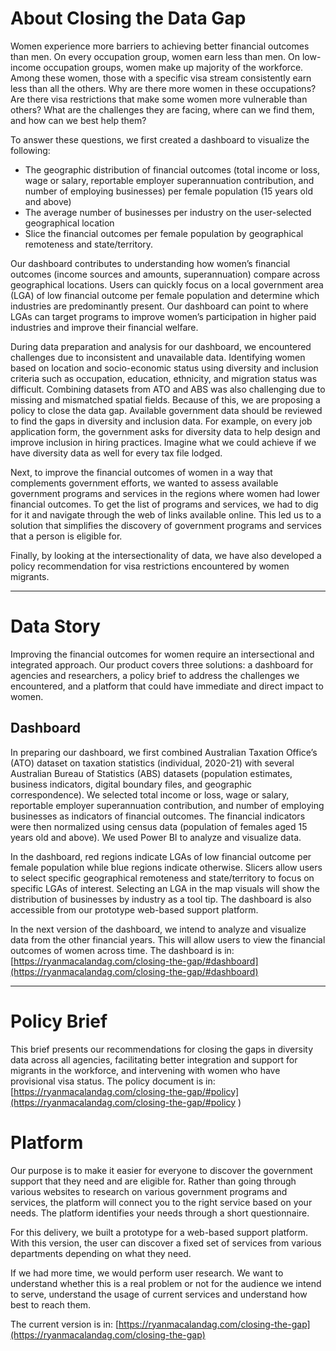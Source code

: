 About Closing the Data Gap
==========================

Women experience more barriers to achieving better financial outcomes than men. On every occupation group, women earn less than men. On low-income occupation groups, women make up majority of the workforce. Among these women, those with a specific visa stream consistently earn less than all the others. Why are there more women in these occupations? Are there visa restrictions that make some women more vulnerable than others? What are the challenges they are facing, where can we find them, and how can we best help them?

To answer these questions, we first created a dashboard to visualize the following:

- The geographic distribution of financial outcomes (total income or loss, wage or salary, reportable employer superannuation contribution, and number of employing businesses) per female population (15 years old and above)
- The average number of businesses per industry on the user-selected geographical location
- Slice the financial outcomes per female population by geographical remoteness and state/territory.

Our dashboard contributes to understanding how women’s financial outcomes (income sources and amounts, superannuation) compare across geographical locations. Users can quickly focus on a local government area (LGA) of low financial outcome per female population and determine which industries are predominantly present. Our dashboard can point to where LGAs can target programs to improve women’s participation in higher paid industries and improve their financial welfare.

During data preparation and analysis for our dashboard, we encountered challenges due to inconsistent and unavailable data. Identifying women based on location and socio-economic status using diversity and inclusion criteria such as occupation, education, ethnicity, and migration status was difficult. Combining datasets from ATO and ABS was also challenging due to missing and mismatched spatial fields. Because of this, we are proposing a policy to close the data gap. Available government data should be reviewed to find the gaps in diversity and inclusion data. For example, on every job application form, the government asks for diversity data to help design and improve inclusion in hiring practices. Imagine what we could achieve if we have diversity data as well for every tax file lodged.

Next, to improve the financial outcomes of women in a way that complements government efforts, we wanted to assess available government programs and services in the regions where women had lower financial outcomes. To get the list of programs and services, we had to dig for it and navigate through the web of links available online. This led us to a solution that simplifies the discovery of government programs and services that a person is eligible for.

Finally, by looking at the intersectionality of data, we have also developed a policy recommendation for visa restrictions encountered by women migrants.

---

Data Story
==========

Improving the financial outcomes for women require an intersectional and integrated approach. Our product covers three solutions: a dashboard for agencies and researchers, a policy brief to address the challenges we encountered, and a platform that could have immediate and direct impact to women.

Dashboard
---------

In preparing our dashboard, we first combined Australian Taxation Office’s (ATO) dataset on taxation statistics (individual, 2020-21) with several Australian Bureau of Statistics (ABS) datasets (population estimates, business indicators, digital boundary files, and geographic correspondence). We selected total income or loss, wage or salary, reportable employer superannuation contribution, and number of employing businesses as indicators of financial outcomes. The financial indicators were then normalized using census data (population of females aged 15 years old and above). We used Power BI to analyze and visualize data.

In the dashboard, red regions indicate LGAs of low financial outcome per female population while blue regions indicate otherwise. Slicers allow users to select specific geographical remoteness and state/territory to focus on specific LGAs of interest. Selecting an LGA in the map visuals will show the distribution of businesses by industry as a tool tip. The dashboard is also accessible from our prototype web-based support platform.

In the next version of the dashboard, we intend to analyze and visualize data from the other financial years. This will allow users to view the financial outcomes of women across time. The dashboard is in: [https://ryanmacalandag.com/closing-the-gap/#dashboard](https://ryanmacalandag.com/closing-the-gap/#dashboard)

---

Policy Brief
============

This brief presents our recommendations for closing the gaps in diversity data across all agencies, facilitating better integration and support for migrants in the workforce, and intervening with women who have provisional visa status. The policy document is in: [https://ryanmacalandag.com/closing-the-gap/#policy](https://ryanmacalandag.com/closing-the-gap/#policy
)

Platform
========

Our purpose is to make it easier for everyone to discover the government support that they need and are eligible for. Rather than going through various websites to research on various government programs and services, the platform will connect you to the right service based on your needs. The platform identifies your needs through a short questionnaire.

For this delivery, we built a prototype for a web-based support platform. With this version, the user can discover a fixed set of services from various departments depending on what they need.

If we had more time, we would perform user research. We want to understand whether this is a real problem or not for the audience we intend to serve, understand the usage of current services and understand how best to reach them.

The current version is in: [https://ryanmacalandag.com/closing-the-gap](https://ryanmacalandag.com/closing-the-gap)

